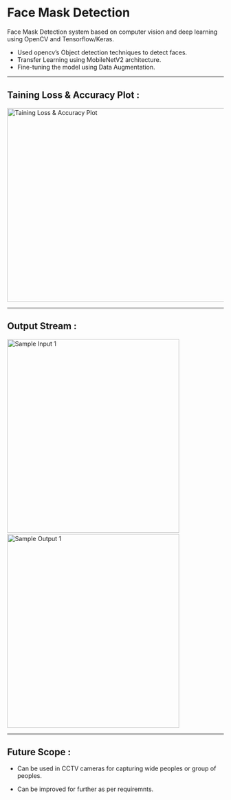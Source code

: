 # Face Mask Detection
Face Mask Detection system based on computer vision and deep learning using OpenCV and Tensorflow/Keras.

- Used opencv’s Object detection techniques to detect faces.
- Transfer Learning using MobileNetV2 architecture.
- Fine-tuning the model using Data Augmentation.
---

## Taining Loss & Accuracy Plot :

<img src="https://github.com/chetankochiyaniya/Face-Mask-Detector/blob/2f06abe90bc80519d9d626d65e4bd8092ce9bcad/Face%20mask%20detector/plot/plot.png" alt="Taining Loss & Accuracy Plot" width="800" height="450">

---

## Output Stream :


<img src="https://github.com/chetankochiyaniya/Face-Mask-Detector/blob/8403d05be77660e5cd447b2c2e0a5d7a24eea3d9/Face%20mask%20detector/output/no_mask.jpg" alt="Sample Input 1" width="400" height="450">&nbsp;&nbsp;&nbsp;&nbsp;&nbsp;&nbsp;<img src="https://github.com/chetankochiyaniya/Face-Mask-Detector/blob/8403d05be77660e5cd447b2c2e0a5d7a24eea3d9/Face%20mask%20detector/output/mask.jpg" alt="Sample Output 1" width="400" height="450">


---
## Future Scope :

- Can be used in CCTV cameras for capturing wide peoples or group of peoples.

- Can be improved for further as per requiremnts.

